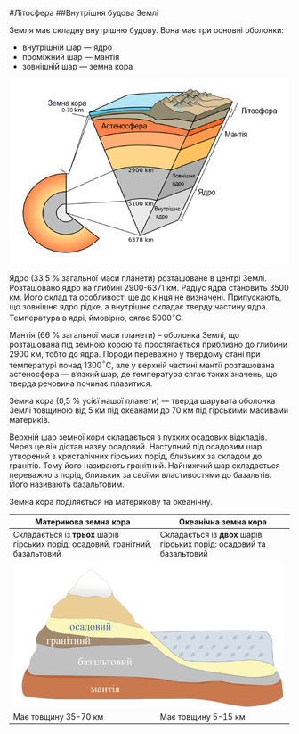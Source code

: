 #Літосфера
##Внутрiшня будова Землi

Земля має складну внутрішню будову. Вона має три основні оболонки:

<ul>
<li>внутрішній шар — <span class="p1">ядро</span></li>
<li>проміжний шар — <span class="p1">мантія</span></li>
<li>зовнішній шар — <span class="p1">земна кора</span></li>
</ul>

<div align="center">
<img src="1.png"/>
</div>

<span class="p1">Ядро</span> (33,5 % загальної маси планети) розташоване в центрі Землі.
Розташовано ядро на глибині 2900-6371 км. Радіус ядра становить 3500 км. Його склад та особливості ще до кінця не визначені. Припускають, що зовнішнє ядро рідке, а внутрішнє складає тверду частину ядра. Температура в ядрі, ймовірно, сягає 5000$^{\circ}$С.

<span class="p1">Мантія</span> (66 % загальної маси планети) – оболонка Землі, що розташована під земною корою та простягається приблизно до глибини 2900 км, тобто до ядра. Породи переважно у твердому стані при температурі понад 1300$^{\circ}$С, але у верхній частині мантії розташована
<span class="p1">астеносфера</span> — в’язкий шар, де температура сягає таких значень, що тверда речовина починає плавитися.

<span class="p1">Земна кора</span> (0,5 % усієї нашої планети) — тверда шарувата оболонка Землі товщиною від 5 км під океанами до 70 км під гірськими масивами материків.

Верхній шар земної кори складається з пухких осадових відкладів. Через це він дістав назву <span class="p1">осадовий</span>. Наступний під осадовим шар утворений з кристалічних гірських порід, близьких за складом до гранітів. Тому його називають <span class="p1">гранітний</span>. Найнижчий шар складається переважно з порід, близьких за своїми властивостями до базальтів. Його називають <span class="p1">базальтовим</span>.

Земна кора поділяється на <span class="p1">материкову</span> та <span class="p1">океанічну</span>.

<table>
<thead>
<tr>
<th>Материкова земна кора</th>
<th>Океанiчна земна кора</th>
</tr>
</thead>
<tbody>
<tr>
<td>Складається із <b>трьох</b> шарів гірських порід: осадовий, гранітний, базальтовий</td>
<td>Складається із <b>двох</b> шарів гірських порід: осадовий та базальтовий</td>
</tr>
<td colspan="2">
<img src="pic2.png" width="99%"/>
</td>
</tr>
<tr>
<td>Має товщину 35-70 км</td>
<td>Має товщину 5-15 км</td>
</tr>
</tbody>
</table>